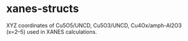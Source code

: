 # xanes-structs

XYZ coordinates of Cu5O5/UNCD, Cu5O3/UNCD, Cu4Ox/amph-Al2O3 (x=2–5) used in XANES calculations.
